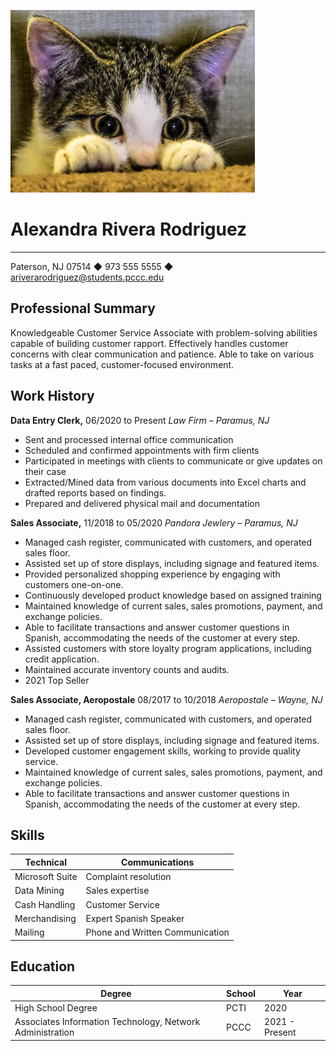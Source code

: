 ![alexacat](kitty.png)

# Alexandra Rivera Rodriguez

---

Paterson, NJ 07514 ◆ 973 555 5555 ◆ ariverarodriguez@students.pccc.edu

## Professional Summary

Knowledgeable Customer Service Associate with problem-solving abilities capable of building
customer rapport. Effectively handles customer concerns with clear communication and patience. Able to
take on various tasks at a fast paced, customer-focused environment.

## Work History

**Data Entry Clerk,** 06/2020 to Present *Law Firm – Paramus, NJ*
* Sent and processed internal office communication
* Scheduled and confirmed appointments with firm clients
* Participated in meetings with clients to communicate or give updates on their case
* Extracted/Mined data from various documents into Excel charts and drafted reports based on findings.
* Prepared and delivered physical mail and documentation


**Sales Associate,** 11/2018 to 05/2020 *Pandora Jewlery – Paramus, NJ*
* Managed cash register, communicated with customers, and operated sales floor.
* Assisted set up of store displays, including signage and featured items.
* Provided personalized shopping experience by engaging with customers one-on-one.
* Continuously developed product knowledge based on assigned training
* Maintained knowledge of current sales, sales promotions, payment, and exchange policies.
* Able to facilitate transactions and answer customer questions in Spanish, accommodating the needs of the customer at every step.
* Assisted customers with store loyalty program applications, including credit application.
* Maintained accurate inventory counts and audits.
* 2021 Top Seller


**Sales Associate, Aeropostale** 08/2017 to 10/2018 *Aeropostale – Wayne, NJ*
* Managed cash register, communicated with customers, and operated sales floor.
* Assisted set up of store displays, including signage and featured items.
* Developed customer engagement skills, working to provide quality service.
* Maintained knowledge of current sales, sales promotions, payment, and exchange policies.
* Able to facilitate transactions and answer customer questions in Spanish, accommodating the needs of the customer at every step.


## Skills

| **Technical**   | **Communications**              |
| --------------- | ------------------------------- |
| Microsoft Suite | Complaint resolution            |
| Data Mining     | Sales expertise                 |
| Cash Handling   | Customer Service                |
| Merchandising   | Expert Spanish Speaker          |
| Mailing         | Phone and Written Communication |

## Education

| **Degree**                                                | **School** | **Year**       |
| --------------------------------------------------------- | ---------- | -------------- |
| High School Degree                                        | PCTI       | 2020           |
| Associates Information Technology, Network Administration | PCCC       | 2021 - Present |
